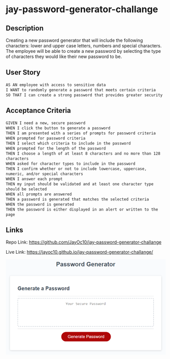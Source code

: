 # jay-password-generator-challange

## Description

Creating a new password generator that will include the following characters: lower and upper case letters, numbers and special characters. The employee will be able to create a new password by selecting the type of characters they would like their new password to be.




## User Story

```
AS AN employee with access to sensitive data
I WANT to randomly generate a password that meets certain criteria
SO THAT I can create a strong password that provides greater security
```


## Acceptance Criteria

```
GIVEN I need a new, secure password
WHEN I click the button to generate a password
THEN I am presented with a series of prompts for password criteria
WHEN prompted for password criteria
THEN I select which criteria to include in the password
WHEN prompted for the length of the password
THEN I choose a length of at least 8 characters and no more than 128 characters
WHEN asked for character types to include in the password
THEN I confirm whether or not to include lowercase, uppercase, numeric, and/or special characters
WHEN I answer each prompt
THEN my input should be validated and at least one character type should be selected
WHEN all prompts are answered
THEN a password is generated that matches the selected criteria
WHEN the password is generated
THEN the password is either displayed in an alert or written to the page
```

## Links

Repo Link: https://github.com/JayOc10/jay-password-generator-challange

Live Link: https://jayoc10.github.io/jay-password-generator-challange/

![The Password Generator Example.](./Assets/03-javascript-homework-demo.png)
